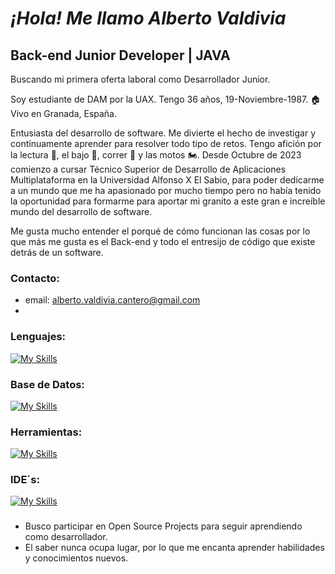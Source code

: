# *¡Hola! Me llamo Alberto Valdivia*


## Back-end Junior Developer | JAVA
Buscando mi primera oferta laboral como Desarrollador Junior.


Soy estudiante de DAM por la UAX. Tengo 36 años, 19-Noviembre-1987. 🏠 Vivo en Granada, España.

Entusiasta del desarrollo de software. Me divierte el hecho de investigar y contínuamente aprender para resolver todo tipo de retos.
Tengo afición por la lectura 📖, el bajo 🎸, correr 🏃 y las motos 🏍️.
Desde Octubre de 2023 comienzo a cursar Técnico Superior de Desarrollo de Aplicaciones Multiplataforma en la Universidad Alfonso X El Sabio, para poder dedicarme a un mundo que me ha apasionado por mucho tiempo pero no había tenido la oportunidad para formarme para aportar mi granito a este gran e increíble mundo del desarrollo de software.

Me gusta mucho entender el porqué de cómo funcionan las cosas por lo que más me gusta es el Back-end y todo el entresijo de código que existe detrás de un software.

### Contacto:
- email: alberto.valdivia.cantero@gmail.com
- 

### Lenguajes:

[![My Skills](https://skillicons.dev/icons?i=java,python&theme=light)](https://skillicons.dev)

### Base de Datos:

[![My Skills](https://skillicons.dev/icons?i=sqlite,mysql&theme=light)](https://skillicons.dev)

### Herramientas:

[![My Skills](https://skillicons.dev/icons?i=git,github,discord&theme=light)](https://skillicons.dev)

### IDE´s:

[![My Skills](https://skillicons.dev/icons?i=idea,eclipse,vscode&theme=light)](https://skillicons.dev)

###
* Busco participar en Open Source Projects para seguir aprendiendo como desarrollador.
* El saber nunca ocupa lugar, por lo que me encanta aprender habilidades y conocimientos nuevos.








<!--#  __Proceso de elabroración del Reto 2 en Entornos de Desarrollo__
----
## *¿En qué se basa?*

  El reto está basado en el aprendizaje y uso de la herramienta básica para cualquier desarrollador de software GitHub
  
## *¿Cuáles han sido los puntos a tratar?*
  
  - Creación de un nuevo repositorio.
  - Adhesión de una carpeta con un nuevo proyecto.
  - Creación de branches.
  - Hacer pull al repositorio Local.
  - Tratamiento del repositorio local mediante GitHub Desktop.
  - Modificación del archivo contenido en el repositorio y hacer commits.
  - Tras todas las modificaciones hacer push de los cambios efectuados.
  - Pull request para poder hacer merge de la branch secundaria a la main.

## *Capturas orientativas del proceso.*

![Captura principal del repositorio](https://github.com/AlbertoValdi/AlbertoValdi/assets/122652381/d2f24a6b-1961-418c-8685-ecebe4070901)
![Captura cambios archivo del repositorio](https://github.com/AlbertoValdi/AlbertoValdi/assets/122652381/24bdc545-bb20-428f-afee-bfaec2b91e11)
![Captura merge branch](https://github.com/AlbertoValdi/AlbertoValdi/assets/122652381/09b676b0-e4a8-45b9-9939-980f9919e773)


## *¿Qué se ha aprendido con este reto?*

  La utilización de la herramienta GitHub en modo remoto y local. Create, add files, pull a repositorio local, commit de las modificaciones del proyecto,
  creación de branches secundarias a la main del proyecto, pull request, merge de la branch secuandaria a la main.
  No sólo al uso de todas las funciones de GitHub si no al uso y comprensión de los términos que se necesitan para trabajar con la herramienta y facilitar
  la comunicación dentro de un grupo de desarrollo.


**AlbertoValdi/AlbertoValdi** is a ✨ _special_ ✨ repository because its `README.md` (this file) appears on your GitHub profile.

Here are some ideas to get you started:

- 🔭 I’m currently working on ...
- 🌱 I’m currently learning ...
- 👯 I’m looking to collaborate on ...
- 🤔 I’m looking for help with ...
- 💬 Ask me about ...
- 📫 How to reach me: ...
- 😄 Pronouns: ...
- ⚡ Fun fact: ...
-->
